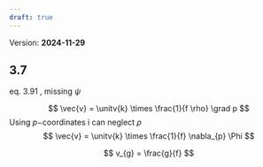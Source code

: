 ```yaml
---
draft: true
---
```


Version: **2024-11-29**

## 3.7

eq. $3.91$ , missing $\psi$

$$
 \vec{v} = \unitv{k} \times \frac{1}{f \rho} \grad p
$$
Using $p-$coordinates i can neglect $\rho$
$$
 \vec{v} = \unitv{k} \times \frac{1}{f} \nabla_{p} \Phi
$$


$$
 v_{g} = \frac{g}{f} 
$$
